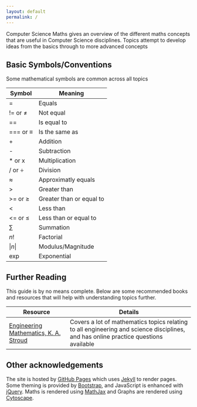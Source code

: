 ```yaml
---
layout: default
permalink: /
---
```


Computer Science Maths gives an overview of the different maths concepts that are useful in Computer Science disciplines.
Topics attempt to develop ideas from the basics through to more advanced concepts

## Basic Symbols/Conventions
Some mathematical symbols are common across all topics

|Symbol|Meaning|
|------|-------|
|=|Equals|
|!= or ≠|Not equal|
|==|Is equal to|
|=== or ≡|Is the same as|
|+|Addition|
|-|Subtraction|
|* or x|Multiplication|
|/ or ÷|Division|
|≈|Approximatly equals|
|>|Greater than|
|>= or ≥|Greater than or equal to|
|<|Less than|
|<= or ≤|Less than or equal to|
|∑|Summation|
|*n*!|Factorial|
|&#124;*n*&#124;|Modulus/Magnitude|
|exp|Exponential|

## Further Reading
This guide is by no means complete.  Below are some recommended books and resources that will help with understanding topics further.

|Resource|Details|
|--------|-------|
|[Engineering Mathematics, K. A. Stroud](http://www.plagrave.com/stroud)|Covers a lot of mathematics topics relating to all engineering and science disciplines, and has online practice questions available|

## Other acknowledgements
The site is hosted by [GitHub Pages](https://pages.github.com/) which uses [Jekyll](https://jekyllrb.com) to render pages.  Some theming is provided by [Bootstrap](https://getbootstrap.com), and JavaScript is enhanced with [jQuery](https://jquery.com/).  Maths is rendered using [MathJax](https://www.mathjax.org) and Graphs are rendered using [Cytoscape](http://js.cytoscape.org).
